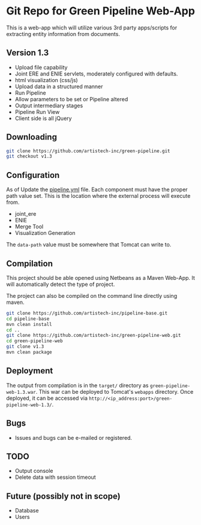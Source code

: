 # Git Repo for Green Pipeline Web-App

This is a web-app which will utilize various 3rd party apps/scripts for extracting entity information from documents.

## Version 1.3

- Upload file capability
- Joint ERE and ENIE servlets, moderately configured with defaults.
- html visualization (css/js)
- Upload data in a structured manner
- Run Pipeline
- Allow parameters to be set or Pipeline altered
- Output intermediary stages
- Pipeline Run View
- Client side is all jQuery

## Downloading

```sh
git clone https://github.com/artistech-inc/green-pipeline.git
git checkout v1.3
```

## Configuration

As of
Update the [pipeline.yml](https://github.com/artistech-inc/green-pipeline-web/blob/v1.3/src/main/resources/pipeline.yml) file.  Each component must have the proper path value set.  This is the location where the external process will execute from.

- joint_ere
- ENIE
- Merge Tool
- Visualization Generation

The `data-path` value must be somewhere that Tomcat can write to.

## Compilation

This project should be able opened using Netbeans as a Maven Web-App. It will automatically detect the type of project.

The project can also be compiled on the command line directly using maven.

```sh
git clone https://github.com/artistech-inc/pipeline-base.git
cd pipeline-base
mvn clean install
cd ..
git clone https://github.com/artistech-inc/green-pipeline-web.git
cd green-pipeline-web
git clone v1.3
mvn clean package
```

## Deployment

The output from compilation is in the `target/` directory as `green-pipeline-web-1.3.war`. This war can be deployed to Tomcat's `webapps` directory. Once deployed, it can be accessed via `http://<ip_address:port>/green-pipeline-web-1.3/`.

## Bugs

- Issues and bugs can be e-mailed or registered.

## TODO

- Output console
- Delete data with session timeout

## Future (possibly not in scope)

- Database
- Users
